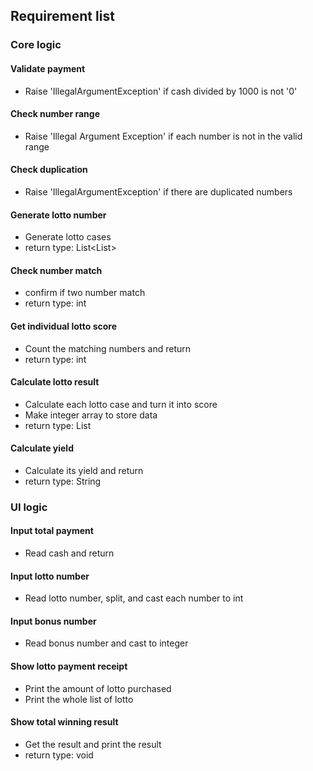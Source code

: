 ## Requirement list

### Core logic

#### Validate payment

- Raise 'IllegalArgumentException' if cash divided by 1000 is not '0'

#### Check number range

- Raise 'Illegal Argument Exception' if each number is not in the valid range

#### Check duplication

- Raise 'IllegalArgumentException' if there are duplicated numbers

#### Generate lotto number

- Generate lotto cases
- return type: List<List<Integer>>

#### Check number match

- confirm if two number match
- return type: int

#### Get individual lotto score

- Count the matching numbers and return
- return type: int

#### Calculate lotto result

- Calculate each lotto case and turn it into score
- Make integer array to store data
- return type: List<Integer>

#### Calculate yield

- Calculate its yield and return
- return type: String

### UI logic

#### Input total payment

- Read cash and return

#### Input lotto number

- Read lotto number, split, and cast each number to int

#### Input bonus number

- Read bonus number and cast to integer

#### Show lotto payment receipt

- Print the amount of lotto purchased
- Print the whole list of lotto

#### Show total winning result

- Get the result and print the result
- return type: void

